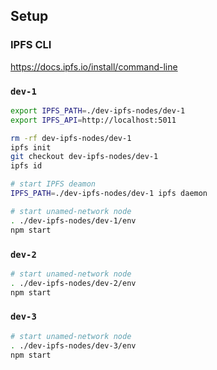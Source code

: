 ## Setup

### IPFS CLI

https://docs.ipfs.io/install/command-line

### `dev-1`

```bash
export IPFS_PATH=./dev-ipfs-nodes/dev-1
export IPFS_API=http://localhost:5011

rm -rf dev-ipfs-nodes/dev-1
ipfs init
git checkout dev-ipfs-nodes/dev-1
ipfs id

# start IPFS deamon
IPFS_PATH=./dev-ipfs-nodes/dev-1 ipfs daemon

# start unamed-network node
. ./dev-ipfs-nodes/dev-1/env
npm start
```

### `dev-2`

```bash
# start unamed-network node
. ./dev-ipfs-nodes/dev-2/env
npm start
```

### `dev-3`

```bash
# start unamed-network node
. ./dev-ipfs-nodes/dev-3/env
npm start
```
